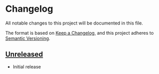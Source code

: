 # Changelog

All notable changes to this project will be documented in this file.

The format is based on [Keep a Changelog], and this project adheres to
[Semantic Versioning].

<!-- references -->
[Keep a Changelog]: https://keepachangelog.com/en/1.0.0/
[Semantic Versioning]: https://semver.org/spec/v2.0.0.html

## [Unreleased]

- Initial release

<!-- references -->
[Unreleased]: https://github.com/dogmatiq/graphkit

<!-- version template
## [0.0.1] - YYYY-MM-DD

### Added
### Changed
### Deprecated
### Removed
### Fixed
### Security
-->
